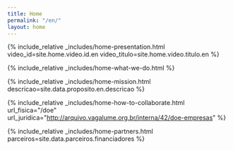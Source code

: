 ```yaml
---
title: Home
permalink: "/en/"
layout: home
---
```


{% include_relative _includes/home-presentation.html
  video_id=site.home.video.id.en
  video_titulo=site.home.video.titulo.en %}

{% include_relative _includes/home-what-we-do.html %}

{% include_relative _includes/home-mission.html
  descricao=site.data.proposito.en.descricao %}


{% include_relative _includes/home-how-to-collaborate.html
  url_fisica="/doe"
  url_juridica="http://arquivo.vagalume.org.br/interna/42/doe-empresas" %}

{% include_relative _includes/home-partners.html
  parceiros=site.data.parceiros.financiadores %}

